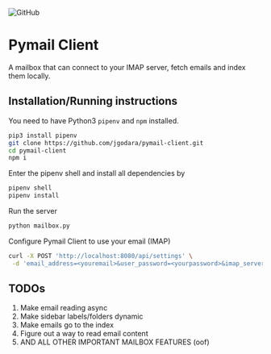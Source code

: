![GitHub](https://img.shields.io/github/license/jgodara/pymail-client.svg?color=RED&label=License&style=for-the-badge)

# Pymail Client

A mailbox that can connect to your IMAP server, fetch emails and index them locally.

## Installation/Running instructions
You need to have Python3 `pipenv` and `npm` installed.

```bash
pip3 install pipenv
git clone https://github.com/jgodara/pymail-client.git
cd pymail-client
npm i
```

Enter the pipenv shell and install all dependencies by

```bash
pipenv shell
pipenv install
```

Run the server

```bash
python mailbox.py
```

Configure Pymail Client to use your email (IMAP)

```bash
curl -X POST 'http://localhost:8080/api/settings' \
 -d 'email_address=<youremail>&user_password=<yourpassword>&imap_server_url=<yoururl>&master_password=abcd'
```

## TODOs

1. Make email reading async
1. Make sidebar labels/folders dynamic
1. Make emails go to the index
1. Figure out a way to read email content
1. AND ALL OTHER IMPORTANT MAILBOX FEATURES (oof)
